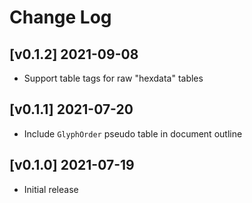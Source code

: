 # Change Log

## [v0.1.2] 2021-09-08

- Support table tags for raw "hexdata" tables

## [v0.1.1] 2021-07-20

- Include `GlyphOrder` pseudo table in document outline


## [v0.1.0] 2021-07-19

- Initial release